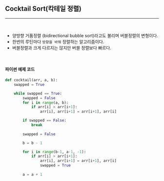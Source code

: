 ## Cocktail Sort(칵테일 정렬)

-----

<br />

- 양방향 거품정렬 (bidirectional bubble sort)라고도 불리며 버블정렬의 변형이다.
- 한번의 루틴마다 `방향을 바꿔` 정렬하는 알고리즘이다.
- 버블정렬과 크게 다르지는 않지만 버블 정렬보다 빠르다.

<br />

#### 파이썬 예제 코드
```python
def cocktail(arr, a, b):
    swapped = True

    while swapped == True:
        swapped = False
        for i in range(a, b):
            if arr[i] > arr[i+1]:
                arr[i], arr[i+1] = arr[i+1], arr[i]

        if swapped == False:
            break
        
        swapped = False

        b = b - 1

        for i in range(b-1, a-1, -1):
            if arr[i] > arr[i+1]:
                arr[i], arr[i+1] = arr[i+1], arr[i]
                swapped = True
        
        a = a + 1
```